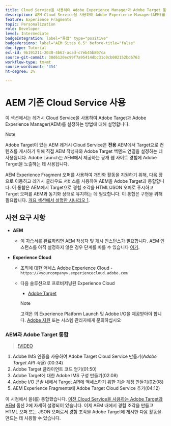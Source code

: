 ```yaml
---
title: Cloud Service을 사용하여 Adobe Experience Manager과 Adobe Target 통합
description: AEM Cloud Service을 사용하여 Adobe Experience Manager(AEM)를 Adobe Target과 통합하는 방법에 대한 단계별 연습
feature: Experience Fragments
topic: Personalization
role: Developer
level: Intermediate
badgeIntegration: label="통합" type="positive"
badgeVersions: label="AEM Sites 6.5" before-title="false"
doc-type: Tutorial
exl-id: 9b191211-2030-4b62-acad-c7eb45b807ca
source-git-commit: 30d6120ec99f7a95414dbc31c0cb002152bd6763
workflow-type: tm+mt
source-wordcount: '354'
ht-degree: 3%

---
```


# AEM 기존 Cloud Service 사용

이 섹션에서는 레거시 Cloud Service을 사용하여 Adobe Target과 Adobe Experience Manager(AEM)를 설정하는 방법에 대해 설명합니다.

>[!NOTE]
>
> Adobe Target이 있는 AEM 레거시 Cloud Service은 **전용** AEM에서 Target으로 컨텐츠를 게시하기 위해 직접 AEM 작성자와 Adobe Target 백엔드 연결을 설정하는 데 사용됩니다. Adobe Launch는 AEM에서 제공하는 공개 웹 사이트 경험에 Adobe Target을 노출하는 데 사용됩니다.

AEM Experience Fragment 오퍼를 사용하여 개인화 활동을 지원하기 위해, 다음 장으로 이동하고 레거시 클라우드 서비스를 사용하여 AEM을 Adobe Target과 통합합니다. 이 통합은 AEM에서 Target으로 경험 조각을 HTML/JSON 오퍼로 푸시하고 Target 오퍼를 AEM과 동기화 상태로 유지하는 데 필요합니다. 이 통합은 구현을 위해 필요합니다. [개요 섹션에서 설명한 시나리오 1](./overview.md#personalization-using-aem-experience-fragment).

## 사전 요구 사항

* **AEM**

   * 이 자습서를 완료하려면 AEM 작성자 및 게시 인스턴스가 필요합니다. AEM 인스턴스를 아직 설정하지 않은 경우 단계를 따를 수 있습니다 [여기](./implementation.md#set-up-aem).

* **Experience Cloud**
   * 조직에 대한 액세스 Adobe Experience Cloud - `https://<yourcompany>.experiencecloud.adobe.com`
   * 다음 솔루션으로 프로비저닝된 Experience Cloud
      * [Adobe Target](https://experiencecloud.adobe.com)

     >[!NOTE]
     >
     > 고객은 의 Experience Platform Launch 및 Adobe I/O을 제공받아야 합니다. [Adobe 지원](https://helpx.adobe.com/kr/contact/enterprise-support.ec.html) 또는 시스템 관리자에게 문의하십시오

### AEM과 Adobe Target 통합

>[!VIDEO](https://video.tv.adobe.com/v/28428?quality=12&learn=on)

1. Adobe IMS 인증을 사용하여 Adobe Target Cloud Service 만들기(*Adobe Target API 사용*) (00:34)
2. Adobe Target 클라이언트 코드 얻기(01:50)
3. Adobe Target에 대한 Adobe IMS 구성 만들기(02:08)
4. Adobe I/O 콘솔 내에서 Target API에 액세스하기 위한 기술 계정 만들기(02:08)
5. AEM Experience Fragments에 Adobe Target Cloud Service 추가(04:12)

이 시점에서 을(를) 통합했습니다. [이전 Cloud Service을 사용하는 Adobe Target과 AEM](./using-aem-cloud-services.md#integrating-aem-target-options) 옵션 2에 자세히 설명되어 있습니다. 이제 AEM 내에서 경험 조각을 만들고 HTML 오퍼 또는 JSON 오퍼로서 경험 조각을 Adobe Target에 게시한 다음 활동을 만드는 데 사용할 수 있습니다.
